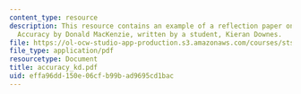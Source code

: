 ```yaml
---
content_type: resource
description: This resource contains an example of a reflection paper on Inventing
  Accuracy by Donald MacKenzie, written by a student, Kieran Downes.
file: https://ol-ocw-studio-app-production.s3.amazonaws.com/courses/sts-462-social-and-political-implications-of-technology-spring-2006/effa96dd150e06cfb99bad9695cd1bac_accuracy_kd.pdf
file_type: application/pdf
resourcetype: Document
title: accuracy_kd.pdf
uid: effa96dd-150e-06cf-b99b-ad9695cd1bac
---
```

